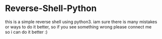 # Reverse-Shell-Python

this is a simple reverse shell using python3.
iam sure there is many mistakes or ways to do it better, so if you see something wrong please connect me so i can do it better :)
